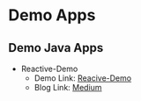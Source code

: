 # Demo Apps

## Demo Java Apps
* Reactive-Demo
    - Demo Link: [Reacive-Demo](https://github.com/swarnava-code/demo/tree/main/java/reactive-demo)
    - Blog Link: [Medium](https://medium.com/@swarnava-code/exploring-the-power-of-java-spring-boot-reactive-programming-a-journey-into-database-connectivity-11616e8d7ec2)